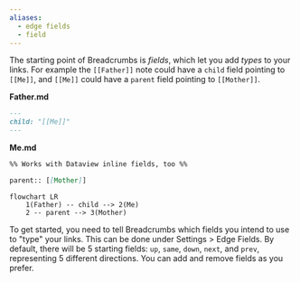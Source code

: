 ```yaml
---
aliases:
  - edge fields
  - field
---
```


The starting point of Breadcrumbs is _fields_, which let you add _types_ to your links. For example the `[[Father]]` note could have a `child` field pointing to `[[Me]]`, and `[[Me]]` could have a `parent` field pointing to `[[Mother]]`.

**Father.md**

```md
---
child: "[[Me]]"
---
```

**Me.md**

```md
%% Works with Dataview inline fields, too %%

parent:: [[Mother]]
```

```mermaid
flowchart LR
	1(Father) -- child --> 2(Me)
	2 -- parent --> 3(Mother)
```

To get started, you need to tell Breadcrumbs which fields you intend to use to "type" your links. This can be done under Settings > Edge Fields. By default, there will be 5 starting fields: `up`, `same`, `down`, `next`, and `prev`, representing 5 different directions. You can add and remove fields as you prefer.
